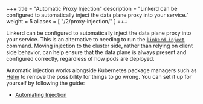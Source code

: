 +++
title = "Automatic Proxy Injection"
description = "Linkerd can be configured to automatically inject the data plane proxy into your service."
weight = 5
aliases = [
  "/2/proxy-injection/"
]
+++

Linkerd can be configured to automatically inject the data plane proxy into your
service. This is an alternative to needing to run the
[`linkerd inject`](/2/reference/cli/inject/) command. Moving injection to the
cluster side, rather than relying on client side behavior, can help ensure that
the data plane is always present and configured correctly, regardless of how
pods are deployed.

Automatic injection works alongside Kubernetes package managers such as
[Helm](https://helm.sh/) to remove the possibility for things to go wrong. You
can set it up for yourself by following the guide:

- [Automating Injection](/2/tasks/automating-injection/)
